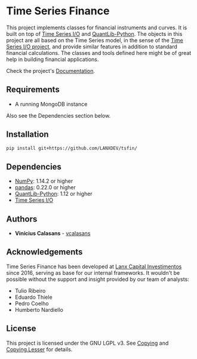 # Time Series Finance

This project implements classes for financial instruments and curves. It is built on top of
[Time Series I/O](https://github.com/LANXDEV/tsio) and [QuantLib-Python](https://www.quantlib.org/). The objects in this
project are all based on the Time Series model, in the sense of the [Time Series I/O project](https://github.com/LANXDEV/tsio),
and provide similar features in addition to standard financial calculations. The classes and tools defined here might be
of great help in building financial applications.

Check the project's [Documentation](https://lanxdev.github.io/tsfin/index).


## Requirements
- A running MongoDB instance

Also see the Dependencies section below.

## Installation

```sh
pip install git+https://github.com/LANXDEV/tsfin/
```

## Dependencies

- [NumPy](https://www.numpy.org): 1.14.2 or higher
- [pandas](https://pandas.pydata.org/): 0.22.0 or higher
- [QuantLib-Python](https://www.quantlib.org/install/windows-python.shtml): 1.12 or higher
- [Time Series I/O](https://github.com/LANXDEV/tsio)


## Authors

* **Vinícius Calasans** - [vcalasans](https://github.com/vcalasans)


## Acknowledgements

Time Series Finance has been developed at [Lanx Capital Investimentos](https://www.lanxcapital.com/) since 2016, serving
as base for our internal frameworks. It wouldn't be possible without the support and insight provided by our team of
analysts:

- Tulio Ribeiro
- Eduardo Thiele
- Pedro Coelho
- Humberto Nardiello


## License

This project is licensed under the GNU LGPL v3. See [Copying](COPYING) and [Copying.Lesser](COPYING.LESSER) for details.

